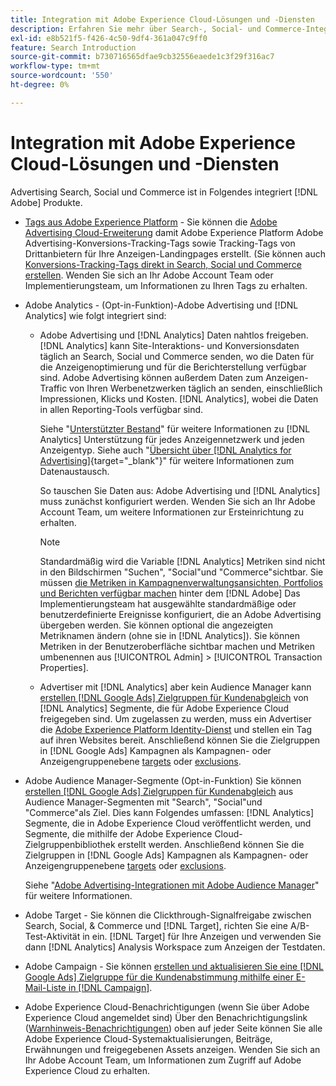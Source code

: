 ```yaml
---
title: Integration mit Adobe Experience Cloud-Lösungen und -Diensten
description: Erfahren Sie mehr über Search-, Social- und Commerce-Integrationen mit Adobe Experience Cloud-Lösungen und -Diensten.
exl-id: e8b521f5-f426-4c50-9df4-361a047c9ff0
feature: Search Introduction
source-git-commit: b730716565dfae9cb32556eaede1c3f29f316ac7
workflow-type: tm+mt
source-wordcount: '550'
ht-degree: 0%

---
```


# Integration mit Adobe Experience Cloud-Lösungen und -Diensten

Advertising Search, Social und Commerce ist in Folgendes integriert [!DNL Adobe] Produkte.

* [Tags aus Adobe Experience Platform](https://experienceleague.adobe.com/docs/experience-platform/tags/extensions/client/overview.html) - Sie können die [Adobe Advertising Cloud-Erweiterung](https://exchange.adobe.com/apps/ec/100155) damit Adobe Experience Platform Adobe Advertising-Konversions-Tracking-Tags sowie Tracking-Tags von Drittanbietern für Ihre Anzeigen-Landingpages erstellt. (Sie können auch [Konversions-Tracking-Tags direkt in Search, Social und Commerce erstellen](/help/search-social-commerce/tools/conversion-tag-generate.md). Wenden Sie sich an Ihr Adobe Account Team oder Implementierungsteam, um Informationen zu Ihren Tags zu erhalten.

* Adobe Analytics - (Opt-in-Funktion)-Adobe Advertising und [!DNL Analytics] wie folgt integriert sind:

   * Adobe Advertising und [!DNL Analytics] Daten nahtlos freigeben. [!DNL Analytics] kann Site-Interaktions- und Konversionsdaten täglich an Search, Social und Commerce senden, wo die Daten für die Anzeigenoptimierung und für die Berichterstellung verfügbar sind. Adobe Advertising können außerdem Daten zum Anzeigen-Traffic von Ihren Werbenetzwerken täglich an senden, einschließlich Impressionen, Klicks und Kosten. [!DNL Analytics], wobei die Daten in allen Reporting-Tools verfügbar sind.

     Siehe &quot;[Unterstützter Bestand](/help/search-social-commerce/introduction/supported-inventory.md)&quot; für weitere Informationen zu [!DNL Analytics] Unterstützung für jedes Anzeigennetzwerk und jeden Anzeigentyp. Siehe auch &quot;[Übersicht über [!DNL Analytics for Advertising]](https://experienceleague.adobe.com/docs/advertising/integrations/analytics/overview.html){target="_blank"}&quot; für weitere Informationen zum Datenaustausch.

     So tauschen Sie Daten aus: Adobe Advertising und [!DNL Analytics] muss zunächst konfiguriert werden. Wenden Sie sich an Ihr Adobe Account Team, um weitere Informationen zur Ersteinrichtung zu erhalten.

     >[!NOTE]
     >
     >Standardmäßig wird die Variable [!DNL Analytics] Metriken sind nicht in den Bildschirmen &quot;Suchen&quot;, &quot;Social&quot;und &quot;Commerce&quot;sichtbar. Sie müssen [die Metriken in Kampagnenverwaltungsansichten, Portfolios und Berichten verfügbar machen](/help/search-social-commerce/admin/transaction-properties/transaction-property-about.md) hinter dem [!DNL Adobe] Das Implementierungsteam hat ausgewählte standardmäßige oder benutzerdefinierte Ereignisse konfiguriert, die an Adobe Advertising übergeben werden. Sie können optional die angezeigten Metriknamen ändern (ohne sie in [!DNL Analytics]). Sie können Metriken in der Benutzeroberfläche sichtbar machen und Metriken umbenennen aus [!UICONTROL Admin] > [!UICONTROL Transaction Properties].

   * Advertiser mit [!DNL Analytics] aber kein Audience Manager kann [erstellen [!DNL Google Ads] Zielgruppen für Kundenabgleich](/help/search-social-commerce/campaign-management/campaigns/google-audience-from-adobe-audience.md) von [!DNL Analytics] Segmente, die für Adobe Experience Cloud freigegeben sind. Um zugelassen zu werden, muss ein Advertiser die [Adobe Experience Platform Identity-Dienst](https://experienceleague.adobe.com/docs/id-service/using/home.html) und stellen ein Tag auf ihren Websites bereit. Anschließend können Sie die Zielgruppen in [!DNL Google Ads] Kampagnen als Kampagnen- oder Anzeigengruppenebene [targets](/help/search-social-commerce/campaign-management/campaigns/audience-targets-manage.md) oder [exclusions](/help/search-social-commerce/campaign-management/campaigns/audience-exclusions-manage.md).

* Adobe Audience Manager-Segmente (Opt-in-Funktion) Sie können [erstellen [!DNL Google Ads] Zielgruppen für Kundenabgleich](/help/search-social-commerce/campaign-management/campaigns/google-audience-from-adobe-audience.md) aus Audience Manager-Segmenten mit &quot;Search&quot;, &quot;Social&quot;und &quot;Commerce&quot;als Ziel. Dies kann Folgendes umfassen: [!DNL Analytics] Segmente, die in Adobe Experience Cloud veröffentlicht werden, und Segmente, die mithilfe der Adobe Experience Cloud-Zielgruppenbibliothek erstellt werden. Anschließend können Sie die Zielgruppen in [!DNL Google Ads] Kampagnen als Kampagnen- oder Anzeigengruppenebene [targets](/help/search-social-commerce/campaign-management/campaigns/audience-targets-manage.md) oder [exclusions](/help/search-social-commerce/campaign-management/campaigns/audience-exclusions-manage.md).

  Siehe &quot;[Adobe Advertising-Integrationen mit Adobe Audience Manager](https://experienceleague.adobe.com/docs/advertising/integrations/audience-manager/overview.html)&quot; für weitere Informationen.

* Adobe Target - Sie können die Clickthrough-Signalfreigabe zwischen Search, Social, &amp; Commerce und [!DNL Target], richten Sie eine A/B-Test-Aktivität in ein. [!DNL Target] für Ihre Anzeigen und verwenden Sie dann [!DNL Analytics] Analysis Workspace zum Anzeigen der Testdaten.

* Adobe Campaign - Sie können [erstellen und aktualisieren Sie eine [!DNL Google Ads] Zielgruppe für die Kundenabstimmung mithilfe einer E-Mail-Liste in [!DNL Campaign]](/help/search-social-commerce/campaign-management/campaigns/google-audience-from-campaign-email-list.md).

* Adobe Experience Cloud-Benachrichtigungen (wenn Sie über Adobe Experience Cloud angemeldet sind) Über den Benachrichtigungslink ([Warnhinweis-Benachrichtigungen](/help/search-social-commerce/assets/notifications-panel.png "Warnhinweis-Benachrichtigungen")) oben auf jeder Seite können Sie alle Adobe Experience Cloud-Systemaktualisierungen, Beiträge, Erwähnungen und freigegebenen Assets anzeigen. Wenden Sie sich an Ihr Adobe Account Team, um Informationen zum Zugriff auf Adobe Experience Cloud zu erhalten.
